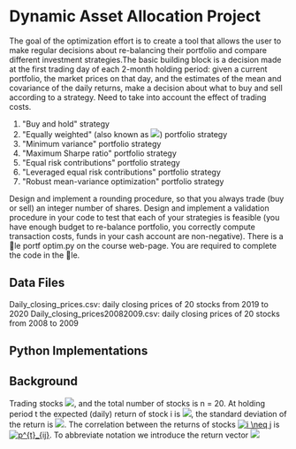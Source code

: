 # Dynamic Asset Allocation Project

The goal of the optimization effort is to create a tool that allows the user to make regular decisions
about re-balancing their portfolio and compare different investment strategies.The basic building block is
a decision made at the first trading day of each 2-month holding period: given a current portfolio,
the market prices on that day, and the estimates of the mean and covariance of the daily returns,
make a decision about what to buy and sell according to a strategy. Need to take into account the
effect of trading costs.

1. "Buy and hold" strategy
2. "Equally weighted" (also known as <img src="https://render.githubusercontent.com/render/math?math=\frac{1}{n}">) portfolio strategy
3. "Minimum variance" portfolio strategy
4. "Maximum Sharpe ratio" portfolio strategy
5. "Equal risk contributions" portfolio strategy
6. "Leveraged equal risk contributions" portfolio strategy
7. "Robust mean-variance optimization" portfolio strategy


Design and implement a rounding procedure, so that you always trade (buy or sell) an integer
number of shares.
Design and implement a validation procedure in your code to test that each of your strategies
is feasible (you have enough budget to re-balance portfolio, you correctly compute transaction
costs, funds in your cash account are non-negative).
There is a le portf optim.py on the course web-page. You are required to complete the
code in the le.

## Data Files 

Daily_closing_prices.csv: daily closing prices of 20 stocks from 2019 to 2020
Daily_closing_prices20082009.csv: daily closing prices of 20 stocks from 2008 to 2009

## Python Implementations



## Background

Trading stocks <img src="http://chart.googleapis.com/chart?cht=tx&chl= S_1, ... S_n">, and the total number of stocks is n = 20. 
At holding period t the expected (daily) return of stock i is 
<img src="http://chart.googleapis.com/chart?cht=tx&chl= \mu^t_i">, the standard deviation of the return is
<img src="http://chart.googleapis.com/chart?cht=tx&chl= \sigma^t_i">. The correlation between the returns
of stocks <a href="https://www.codecogs.com/eqnedit.php?latex=i&space;\neq&space;j" target="_blank"><img src="https://latex.codecogs.com/gif.latex?i&space;\neq&space;j" title="i \neq j" /></a> is <a href="https://www.codecogs.com/eqnedit.php?latex=p^{t}_{ij}" target="_blank"><img src="https://latex.codecogs.com/gif.latex?p^{t}_{ij}" title="p^{t}_{ij}" /></a>. To abbreviate notation we introduce the return vector <img src="http://chart.googleapis.com/chart?cht=tx&chl= \mu^t = {\mu_1^t}
 _i">

